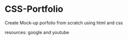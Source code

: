 # CSS-Portfolio

Create Mock-up porfolio from scratch using html and css

resources: google and youtube
